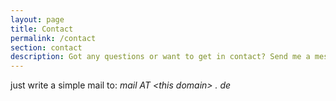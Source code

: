 ```yaml
---
layout: page
title: Contact
permalink: /contact
section: contact
description: Got any questions or want to get in contact? Send me a message!
---
```

just write a simple mail to: _mail AT &lt;this domain&gt; . de_
